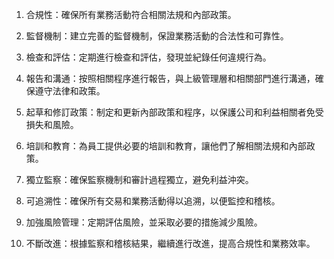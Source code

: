 1. 合規性：確保所有業務活動符合相關法規和內部政策。

2. 監督機制：建立完善的監督機制，保證業務活動的合法性和可靠性。

3. 檢查和評估：定期進行檢查和評估，發現並紀錄任何違規行為。

4. 報告和溝通：按照相關程序進行報告，與上級管理層和相關部門進行溝通，確保遵守法律和政策。

5. 起草和修訂政策：制定和更新內部政策和程序，以保護公司和利益相關者免受損失和風險。

6. 培訓和教育：為員工提供必要的培訓和教育，讓他們了解相關法規和內部政策。

7. 獨立監察：確保監察機制和審計過程獨立，避免利益沖突。

8. 可追溯性：確保所有交易和業務活動得以追溯，以便監控和稽核。

9. 加強風險管理：定期評估風險，並采取必要的措施減少風險。

10. 不斷改進：根據監察和稽核結果，繼續進行改進，提高合規性和業務效率。